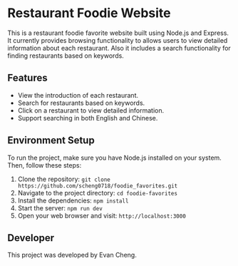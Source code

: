 # Restaurant Foodie Website

This is a restaurant foodie favorite website built using Node.js and Express. It currently provides browsing functionality to allows users to view detailed information about each restaurant. Also it includes a search functionality for finding restaurants based on keywords.

## Features

- View the introduction of each restaurant.
- Search for restaurants based on keywords.
- Click on a restaurant to view detailed information.
- Support searching in both English and Chinese.

## Environment Setup

To run the project, make sure you have Node.js installed on your system. Then, follow these steps:

1. Clone the repository: `git clone https://github.com/scheng0718/foodie_favorites.git`
2. Navigate to the project directory: `cd foodie-favorites`
3. Install the dependencies: `npm install`
4. Start the server: `npm run dev`
5. Open your web browser and visit: `http://localhost:3000`

## Developer

This project was developed by Evan Cheng.

